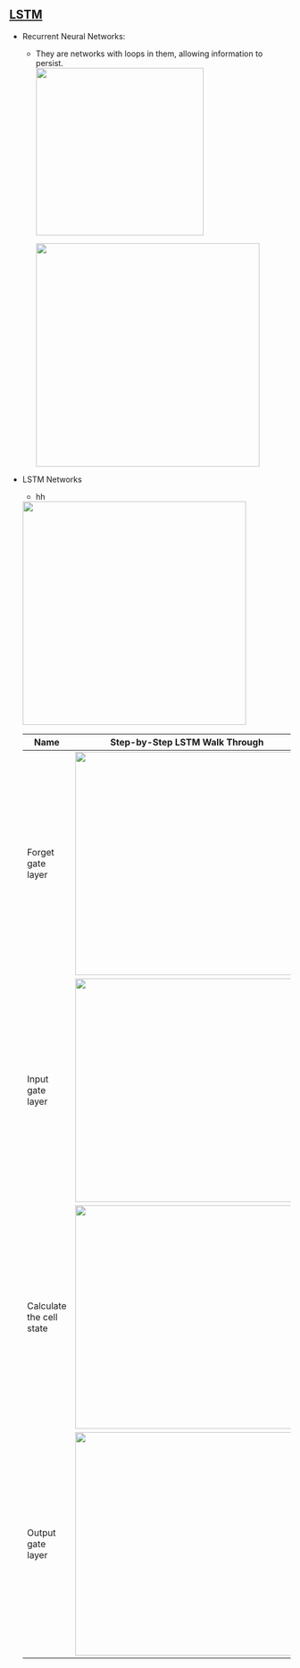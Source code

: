 
<!---
Started to write on Sep 7 2021
Zahra
-->

## [LSTM](https://colah.github.io/posts/2015-08-Understanding-LSTMs/)
  - Recurrent Neural Networks: 
    - They are networks with loops in them, allowing information to persist.  
      <img src="https://user-images.githubusercontent.com/46463022/132416289-1753870a-49a0-4a55-8ef9-b19ab83b855b.png" width="300"> 
      
      <img src="https://user-images.githubusercontent.com/46463022/132416477-f92372bb-5f79-4ea1-b2cb-6050954e3639.png" width="400">  

  - LSTM Networks  
      - hh
      <img src="https://user-images.githubusercontent.com/46463022/132416795-f0adf789-706a-4d86-93d1-e0e58ce2fecc.png" width="400">  
      
      |Name|Step-by-Step LSTM Walk Through|Description|
      | ------------- | ------------- | ------------- |
      |Forget gate layer|<img src="https://user-images.githubusercontent.com/46463022/132417332-a8524af1-4885-4718-8ca7-22543b9b2857.png" width="400">|
      |Input gate layer|<img src="https://user-images.githubusercontent.com/46463022/132417587-b1cf48ff-c00e-42e8-a07a-1e1dfdac6aaf.png" width="400">|
      |Calculate the cell state|<img src="https://user-images.githubusercontent.com/46463022/132417829-f353abb3-c06b-468c-ab9e-d990dfc0cee7.png" width="400">|
      |Output gate layer|<img src="https://user-images.githubusercontent.com/46463022/132417857-51e555db-79ff-4154-bbc6-8689078d170c.png" width="400">|







  
